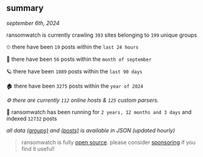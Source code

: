 
## summary
_september 6th, 2024_

ransomwatch is currently crawling `393` sites belonging to `199` unique groups

⏲ there have been `19` posts within the `last 24 hours`

🦈 there have been `56` posts within the `month of september`

🪐 there have been `1089` posts within the `last 90 days`

🏚 there have been `3275` posts within the `year of 2024`

_⚙️ there are currently `112` online hosts & `125` custom parsers._

🦕 ransomwatch has been running for `2 years, 12 months and 3 days` and indexed `12732` posts

_all data  [(groups)](http://ransomwhat.telemetry.ltd/groups) and [(posts)](http://ransomwhat.telemetry.ltd/posts) is available in JSON (updated hourly)_

> ransomwatch is fully [open source](https://github.com/joshhighet/ransomwatch#ransomwatch--). please consider [sponsoring](https://github.com/sponsors/joshhighet) if you find it useful!
